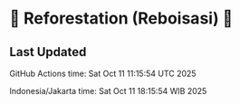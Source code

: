 
# 🌳 Reforestation (Reboisasi) 🌲

## Last Updated

GitHub Actions time: Sat Oct 11 11:15:54 UTC 2025

Indonesia/Jakarta time: Sat Oct 11 18:15:54 WIB 2025

